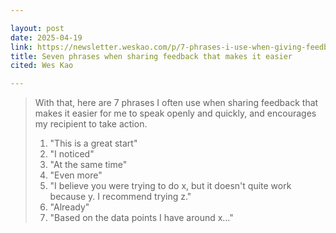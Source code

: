 ```yaml
---

layout: post
date: 2025-04-19
link: https://newsletter.weskao.com/p/7-phrases-i-use-when-giving-feedback
title: Seven phrases when sharing feedback that makes it easier
cited: Wes Kao

---
```


> With that, here are 7 phrases I often use when sharing feedback that makes it easier for me to speak openly and quickly, and encourages my recipient to take action.
>
> 1. "This is a great start"
> 2. "I noticed"
> 3. "At the same time"
> 4. "Even more"
> 5. "I believe you were trying to do x, but it doesn't quite work because y. I recommend trying z."
> 6. "Already"
> 7. "Based on the data points I have around x…"
